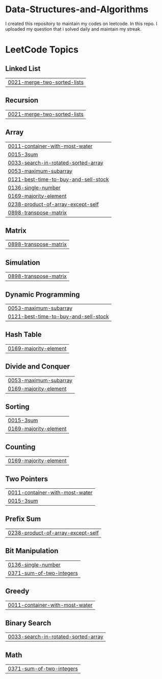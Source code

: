 # Data-Structures-and-Algorithms

I created this repository to maintain my codes on leetcode. In this repo. I uploaded my question that i solved daily and maintain my streak. 

<!---LeetCode Topics Start-->
# LeetCode Topics
## Linked List
|  |
| ------- |
| [0021-merge-two-sorted-lists](https://github.com/aman8387/Data-Structures-and-Algorithms/tree/master/0021-merge-two-sorted-lists) |
## Recursion
|  |
| ------- |
| [0021-merge-two-sorted-lists](https://github.com/aman8387/Data-Structures-and-Algorithms/tree/master/0021-merge-two-sorted-lists) |
## Array
|  |
| ------- |
| [0011-container-with-most-water](https://github.com/aman8387/Data-Structures-and-Algorithms/tree/master/0011-container-with-most-water) |
| [0015-3sum](https://github.com/aman8387/Data-Structures-and-Algorithms/tree/master/0015-3sum) |
| [0033-search-in-rotated-sorted-array](https://github.com/aman8387/Data-Structures-and-Algorithms/tree/master/0033-search-in-rotated-sorted-array) |
| [0053-maximum-subarray](https://github.com/aman8387/Data-Structures-and-Algorithms/tree/master/0053-maximum-subarray) |
| [0121-best-time-to-buy-and-sell-stock](https://github.com/aman8387/Data-Structures-and-Algorithms/tree/master/0121-best-time-to-buy-and-sell-stock) |
| [0136-single-number](https://github.com/aman8387/Data-Structures-and-Algorithms/tree/master/0136-single-number) |
| [0169-majority-element](https://github.com/aman8387/Data-Structures-and-Algorithms/tree/master/0169-majority-element) |
| [0238-product-of-array-except-self](https://github.com/aman8387/Data-Structures-and-Algorithms/tree/master/0238-product-of-array-except-self) |
| [0898-transpose-matrix](https://github.com/aman8387/Data-Structures-and-Algorithms/tree/master/0898-transpose-matrix) |
## Matrix
|  |
| ------- |
| [0898-transpose-matrix](https://github.com/aman8387/Data-Structures-and-Algorithms/tree/master/0898-transpose-matrix) |
## Simulation
|  |
| ------- |
| [0898-transpose-matrix](https://github.com/aman8387/Data-Structures-and-Algorithms/tree/master/0898-transpose-matrix) |
## Dynamic Programming
|  |
| ------- |
| [0053-maximum-subarray](https://github.com/aman8387/Data-Structures-and-Algorithms/tree/master/0053-maximum-subarray) |
| [0121-best-time-to-buy-and-sell-stock](https://github.com/aman8387/Data-Structures-and-Algorithms/tree/master/0121-best-time-to-buy-and-sell-stock) |
## Hash Table
|  |
| ------- |
| [0169-majority-element](https://github.com/aman8387/Data-Structures-and-Algorithms/tree/master/0169-majority-element) |
## Divide and Conquer
|  |
| ------- |
| [0053-maximum-subarray](https://github.com/aman8387/Data-Structures-and-Algorithms/tree/master/0053-maximum-subarray) |
| [0169-majority-element](https://github.com/aman8387/Data-Structures-and-Algorithms/tree/master/0169-majority-element) |
## Sorting
|  |
| ------- |
| [0015-3sum](https://github.com/aman8387/Data-Structures-and-Algorithms/tree/master/0015-3sum) |
| [0169-majority-element](https://github.com/aman8387/Data-Structures-and-Algorithms/tree/master/0169-majority-element) |
## Counting
|  |
| ------- |
| [0169-majority-element](https://github.com/aman8387/Data-Structures-and-Algorithms/tree/master/0169-majority-element) |
## Two Pointers
|  |
| ------- |
| [0011-container-with-most-water](https://github.com/aman8387/Data-Structures-and-Algorithms/tree/master/0011-container-with-most-water) |
| [0015-3sum](https://github.com/aman8387/Data-Structures-and-Algorithms/tree/master/0015-3sum) |
## Prefix Sum
|  |
| ------- |
| [0238-product-of-array-except-self](https://github.com/aman8387/Data-Structures-and-Algorithms/tree/master/0238-product-of-array-except-self) |
## Bit Manipulation
|  |
| ------- |
| [0136-single-number](https://github.com/aman8387/Data-Structures-and-Algorithms/tree/master/0136-single-number) |
| [0371-sum-of-two-integers](https://github.com/aman8387/Data-Structures-and-Algorithms/tree/master/0371-sum-of-two-integers) |
## Greedy
|  |
| ------- |
| [0011-container-with-most-water](https://github.com/aman8387/Data-Structures-and-Algorithms/tree/master/0011-container-with-most-water) |
## Binary Search
|  |
| ------- |
| [0033-search-in-rotated-sorted-array](https://github.com/aman8387/Data-Structures-and-Algorithms/tree/master/0033-search-in-rotated-sorted-array) |
## Math
|  |
| ------- |
| [0371-sum-of-two-integers](https://github.com/aman8387/Data-Structures-and-Algorithms/tree/master/0371-sum-of-two-integers) |
<!---LeetCode Topics End-->